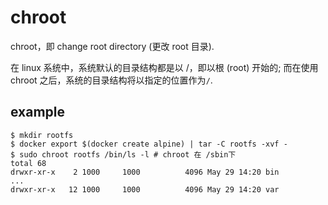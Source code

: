 # chroot
chroot，即 change root directory (更改 root 目录).

在 linux 系统中，系统默认的目录结构都是以 /，即以根 (root) 开始的; 而在使用 chroot 之后，系统的目录结构将以指定的位置作为`/`.

## example
```
$ mkdir rootfs
$ docker export $(docker create alpine) | tar -C rootfs -xvf -
$ sudo chroot rootfs /bin/ls -l # chroot 在 /sbin下
total 68
drwxr-xr-x    2 1000     1000          4096 May 29 14:20 bin
...
drwxr-xr-x   12 1000     1000          4096 May 29 14:20 var
```